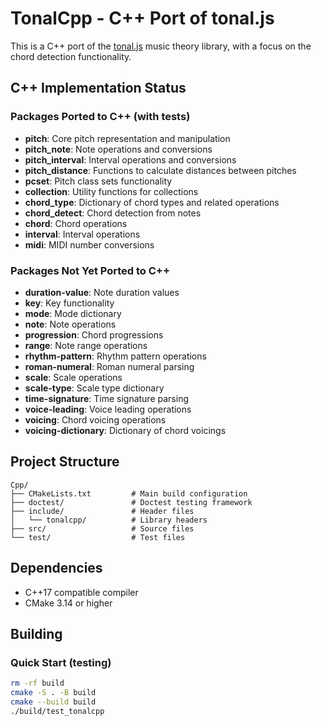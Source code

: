 # TonalCpp - C++ Port of tonal.js

This is a C++ port of the [tonal.js](https://github.com/tonaljs/tonal) music theory library, with a focus on the chord detection functionality.

## C++ Implementation Status

### Packages Ported to C++ (with tests)
- **pitch**: Core pitch representation and manipulation
- **pitch_note**: Note operations and conversions
- **pitch_interval**: Interval operations and conversions
- **pitch_distance**: Functions to calculate distances between pitches
- **pcset**: Pitch class sets functionality
- **collection**: Utility functions for collections
- **chord_type**: Dictionary of chord types and related operations
- **chord_detect**: Chord detection from notes
- **chord**: Chord operations
- **interval**: Interval operations
- **midi**: MIDI number conversions

### Packages Not Yet Ported to C++
- **duration-value**: Note duration values
- **key**: Key functionality
- **mode**: Mode dictionary
- **note**: Note operations
- **progression**: Chord progressions
- **range**: Note range operations
- **rhythm-pattern**: Rhythm pattern operations
- **roman-numeral**: Roman numeral parsing
- **scale**: Scale operations
- **scale-type**: Scale type dictionary
- **time-signature**: Time signature parsing
- **voice-leading**: Voice leading operations
- **voicing**: Chord voicing operations
- **voicing-dictionary**: Dictionary of chord voicings

## Project Structure

```
Cpp/
├── CMakeLists.txt         # Main build configuration
├── doctest/               # Doctest testing framework 
├── include/               # Header files 
│   └── tonalcpp/          # Library headers
├── src/                   # Source files
└── test/                  # Test files
```

## Dependencies

- C++17 compatible compiler
- CMake 3.14 or higher

## Building

### Quick Start (testing)

```bash
rm -rf build
cmake -S . -B build
cmake --build build
./build/test_tonalcpp
```